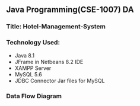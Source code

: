## Java Programming(CSE-1007) DA

### Title: Hotel-Management-System

### Technology Used:

- Java 8.1
- JFrame in Netbeans 8.2 IDE
- XAMPP Server
- MySQL 5.6
- JDBC Connector Jar files for MySQL

### Data Flow Diagram
